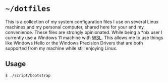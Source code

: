 # `~/dotfiles`

This is a collection of my system configuration files I use on several Linux machines and my personal computer, shared here for your and my convenience.
These files are strongly opinionated. 
While being a *nix user I currently use a Windows 11 machine with [WSL](https://docs.microsoft.com/de-de/archive/blogs/wsl/windows-subsystem-for-linux-overview). 
This allows me to use things like Windows Hello or the Windows Precision Drivers that are both supported from my machine while still enjoying Linux.

## Usage

```bash
$ ./script/bootstrap
```
